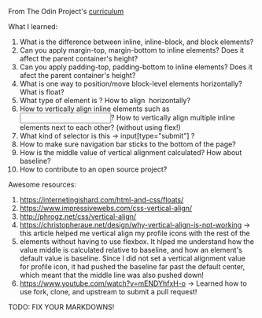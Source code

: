 From The Odin Project's [curriculum](http://www.theodinproject.com/courses/web-development-101/lessons/html-css)

What I learned:

1. What is the difference between inline, inline-block, and block elements?
2. Can you apply margin-top, margin-bottom to inline elements? Does it affect the parent container's height?
3. Can you apply padding-top, padding-bottom to inline elements? Does it afect the parent container's height?
4. What is one way to position/move block-level elements horizontally? What is float?
5. What type of element is <img>? How to align <img> horizontally?
6. How to vertically align inline elements such as <input/>? How to vertically align multiple inline elements next to each other? (without using flex!)
7. What kind of selector is this -> input[type="submit"] ?
8. How to make sure navigation bar sticks to the bottom of the page?
9. How is the middle value of vertical alignment calculated? How about baseline?
10. How to contribute to an open source project? 

Awesome resources:
1. https://internetingishard.com/html-and-css/floats/
2. https://www.impressivewebs.com/css-vertical-align/
3. http://phrogz.net/css/vertical-align/
4. https://christopheraue.net/design/why-vertical-align-is-not-working 
    -> this article helped me vertical align my profile icons with the rest of the <li> elements without having to use flexbox. It hlped me understand how the value middle is calculated relative to baseline, and how an element's default value is baseline. Since I did not set a vertical alignment value for profile icon, it had pushed the baseline far past the default center, which meant that the middle line was also pushed down!
5. https://www.youtube.com/watch?v=mENDYhfxH-o
    -> Learned how to use fork, clone, and upstream to submit a pull request!

TODO:
FIX YOUR MARKDOWNS!